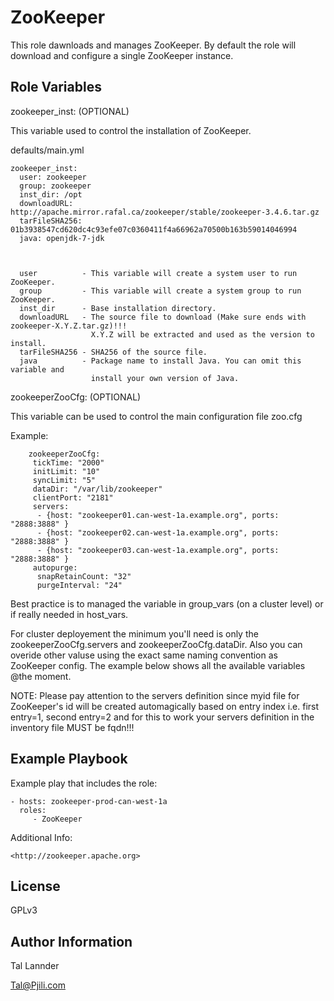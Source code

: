 ZooKeeper
=========

This role dawnloads and manages ZooKeeper. By default the role will download
and configure a single ZooKeeper instance.



Role Variables
--------------

zookeeper_inst: (OPTIONAL)

This variable used to control the installation of ZooKeeper.

defaults/main.yml
```
zookeeper_inst:
  user: zookeeper
  group: zookeeper
  inst_dir: /opt
  downloadURL: http://apache.mirror.rafal.ca/zookeeper/stable/zookeeper-3.4.6.tar.gz
  tarFileSHA256: 01b3938547cd620dc4c93efe07c0360411f4a66962a70500b163b59014046994
  java: openjdk-7-jdk



  user          - This variable will create a system user to run ZooKeeper.
  group         - This variable will create a system group to run ZooKeeper.
  inst_dir      - Base installation directory.
  downloadURL   - The source file to download (Make sure ends with zookeeper-X.Y.Z.tar.gz)!!!
                  X.Y.Z will be extracted and used as the version to install.
  tarFileSHA256 - SHA256 of the source file.
  java          - Package name to install Java. You can omit this variable and
                  install your own version of Java.
```


zookeeperZooCfg: (OPTIONAL)

This variable can be used to control the main configuration file zoo.cfg

Example:
```
	zookeeperZooCfg:
     tickTime: "2000"
     initLimit: "10"
     syncLimit: "5"
     dataDir: "/var/lib/zookeeper"
     clientPort: "2181"
	 servers:
	  - {host: "zookeeper01.can-west-1a.example.org", ports: "2888:3888" }
	  - {host: "zookeeper02.can-west-1a.example.org", ports: "2888:3888" }
	  - {host: "zookeeper03.can-west-1a.example.org", ports: "2888:3888" }
	 autopurge:
	  snapRetainCount: "32"
	  purgeInterval: "24"
```

Best practice is to managed the variable in group_vars (on a cluster level) or if really needed in host_vars. 

For cluster deployement the minimum you'll need is only the zookeeperZooCfg.servers and zookeeperZooCfg.dataDir. Also you can overide other valuse using the exact same naming convention as ZooKeeper config. The example below shows all the available variables @the moment.

NOTE: Please pay attention to the servers definition since myid file for ZooKeeper's
      id will be created automagically based on entry index i.e. first entry=1,
      second entry=2 and for this to work your servers definition in the inventory file MUST be fqdn!!!



Example Playbook
----------------

Example play that includes the role:

    - hosts: zookeeper-prod-can-west-1a
      roles:
         - ZooKeeper


Additional Info:

	<http://zookeeper.apache.org>



License
-------

GPLv3



Author Information
------------------

Tal Lannder

Tal@Pjili.com
